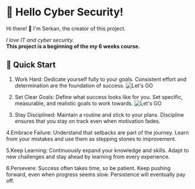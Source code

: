 
# 🌟 Hello Cyber Security!

Hi there! 👋 I'm Serkan, the creator of this project. <p>*I love IT and cyber security.*</br> **This project is a beginning of the my 6 weeks course.**<p>

## 🚀 Quick Start
1. Work Hard: Dedicate yourself fully to your goals. Consistent effort and determination are the foundation of success.
![Let's GO](https://www.psychologs.com/wp-content/uploads/2023/08/The-Psychology-Behind-Hard-work.jpg)

2. Set Clear Goals: Define what success looks like for you. Set specific, measurable, and realistic goals to work towards.
  ![Let's GO]([[https://www.psychologs.com/wp-content/uploads/2023/08/The-Psychology-Behind-Hard-work.jpg](https://massolutions.biz/wp-content/uploads/2023/09/shutterstock_2115361640-scaled.jpg)](https://miro.medium.com/v2/resize:fit:1400/format:webp/1*JondTJoF6_DBw4SjBbbr5Q.jpeg))

   
4. Stay Disciplined: Maintain a routine and stick to your plans. Discipline ensures that you stay on track even when motivation fades.

4.Embrace Failure: Understand that setbacks are part of the journey. Learn from your mistakes and use them as stepping stones to improvement.

5.Keep Learning: Continuously expand your knowledge and skills. Adapt to new challenges and stay ahead by learning from every experience.

6.Persevere: Success often takes time, so be patient. Keep pushing forward, even when progress seems slow. Persistence will eventually pay off.
